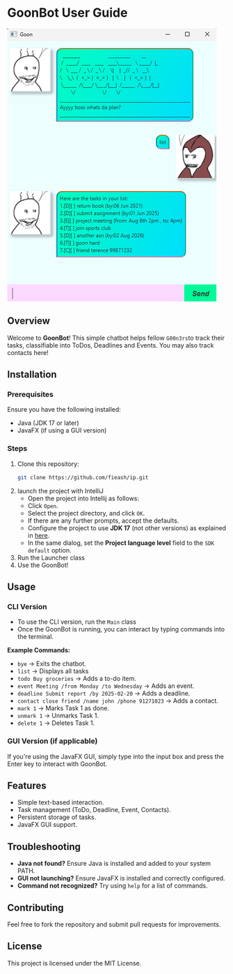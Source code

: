 # GoonBot User Guide

![Ui.png](Ui.png)

## Overview
Welcome to **GoonBot**! This simple chatbot helps fellow `G00n3rs`to track their tasks, classifiable into ToDos, Deadlines and Events. You may also track contacts here!
## Installation

### Prerequisites
Ensure you have the following installed:
- Java (JDK 17 or later)
- JavaFX (if using a GUI version)

### Steps
1. Clone this repository:
   ```sh
   git clone https://github.com/fieash/ip.git
   ```
2. launch the project with IntelliJ
    * Open the project into Intellij as follows:
    * Click `Open`.
    * Select the project directory, and click `OK`.
    * If there are any further prompts, accept the defaults.
    * Configure the project to use **JDK 17** (not other versions) as explained in [here](https://www.jetbrains.com/help/idea/sdk.html#set-up-jdk).<br>
    * In the same dialog, set the **Project language level** field to the `SDK default` option.
3. Run the Launcher class
4. Use the GoonBot!


## Usage

### CLI Version
- To use the CLI version, run the `Main` class
- Once the GoonBot is running, you can interact by typing commands into the terminal.

**Example Commands:**
- `bye` → Exits the chatbot.
- `list` → Displays all tasks
- `todo Buy groceries` → Adds a to-do item.
- `event Meeting /from Monday /to Wednesday` → Adds an event.
- `deadline Submit report /by 2025-02-20` → Adds a deadline.
- `contact close friend /name john /phone 91271023` → Adds a contact.
- `mark 1` → Marks Task 1 as done.
- `unmark 1` → Unmarks Task 1.
- `delete 1` → Deletes Task 1.

### GUI Version (if applicable)
If you're using the JavaFX GUI, simply type into the input box and press the Enter key to interact with GoonBot.

## Features
- Simple text-based interaction.
- Task management (ToDo, Deadline, Event, Contacts).
- Persistent storage of tasks.
- JavaFX GUI support.

## Troubleshooting
- **Java not found?** Ensure Java is installed and added to your system PATH.
- **GUI not launching?** Ensure JavaFX is installed and correctly configured.
- **Command not recognized?** Try using `help` for a list of commands.

## Contributing
Feel free to fork the repository and submit pull requests for improvements.

## License
This project is licensed under the MIT License.

